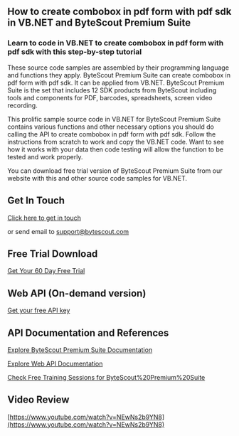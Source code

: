 ## How to create combobox in pdf form with pdf sdk in VB.NET and ByteScout Premium Suite

### Learn to code in VB.NET to create combobox in pdf form with pdf sdk with this step-by-step tutorial

These source code samples are assembled by their programming language and functions they apply. ByteScout Premium Suite can create combobox in pdf form with pdf sdk. It can be applied from VB.NET. ByteScout Premium Suite is the set that includes 12 SDK products from ByteScout including tools and components for PDF, barcodes, spreadsheets, screen video recording.

This prolific sample source code in VB.NET for ByteScout Premium Suite contains various functions and other necessary options you should do calling the API to create combobox in pdf form with pdf sdk. Follow the instructions from scratch to work and copy the VB.NET code. Want to see how it works with your data then code testing will allow the function to be tested and work properly.

You can download free trial version of ByteScout Premium Suite from our website with this and other source code samples for VB.NET.

## Get In Touch

[Click here to get in touch](https://bytescout.zendesk.com/hc/en-us/requests/new?subject=ByteScout%20Premium%20Suite%20Question)

or send email to [support@bytescout.com](mailto:support@bytescout.com?subject=ByteScout%20Premium%20Suite%20Question) 

## Free Trial Download

[Get Your 60 Day Free Trial](https://bytescout.com/download/web-installer?utm_source=github-readme)

## Web API (On-demand version)

[Get your free API key](https://pdf.co/documentation/api?utm_source=github-readme)

## API Documentation and References

[Explore ByteScout Premium Suite Documentation](https://bytescout.com/documentation/index.html?utm_source=github-readme)

[Explore Web API Documentation](https://pdf.co/documentation/api?utm_source=github-readme)

[Check Free Training Sessions for ByteScout%20Premium%20Suite](https://academy.bytescout.com/)

## Video Review

[https://www.youtube.com/watch?v=NEwNs2b9YN8](https://www.youtube.com/watch?v=NEwNs2b9YN8)